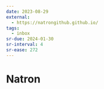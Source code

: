 ```yaml
---
date: 2023-08-29
external:
  - https://natrongithub.github.io/
tags:
  - inbox
sr-due: 2024-01-30
sr-interval: 4
sr-ease: 272
---
```

# Natron


